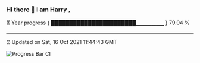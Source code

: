 ### Hi there 👋 I am Harry , 

⏳ Year progress { ███████████████████████▁▁▁▁▁▁▁ } 79.04 %

---

⏰ Updated on Sat, 16 Oct 2021 11:44:43 GMT

![Progress Bar CI](https://github.com/duykhang68/duykhang68/workflows/Progress%20Bar%20CI/badge.svg)
